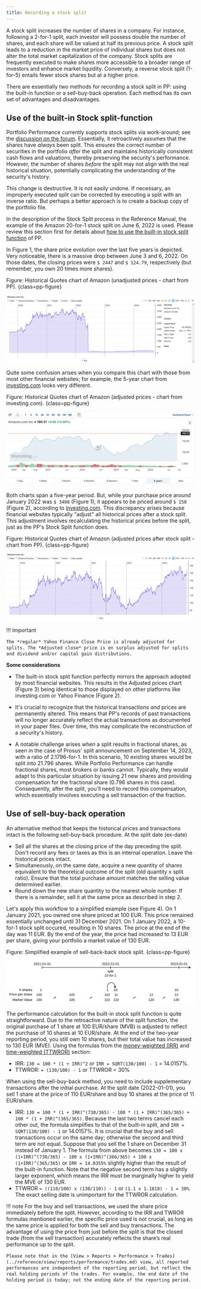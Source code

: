 ```yaml
---
title: Recording a stock split
---
```


A stock split increases the number of shares in a company. For instance, following a 2-for-1 split, each investor will possess double the number of shares, and each share will be valued at half its previous price. A stock split leads to a reduction in the market price of individual shares but does not alter the total market capitalization of the company. Stock splits are frequently executed to make shares more accessible to a broader range of investors and enhance market liquidity. Conversely, a reverse stock split (1-for-5) entails fewer stock shares but at a higher price.

There are essentially two methods for recording a stock split in PP: using the built-in function or a sell-buy-back operation. Each method has its own set of advantages and disadvantages.

## Use of the built-in Stock split-function

Portfolio Performance currently supports stock splits via work-around; see the [discussion on the forum](https://forum.portfolio-performance.info/t/aktiensplit-buchen/11758). Essentially, it retroactively assumes that the shares have *always* been split. This ensures the correct number of securities in the portfolio *after* the split and maintains historically consistent cash flows and valuations, thereby preserving the security's performance. However, the number of shares *before* the split may not align with the real historical situation, potentially complicating the understanding of the security's history.

This change is destructive. It is not easily undone. If necessary, an improperly executed split can be corrected by executing a split with an inverse ratio. But perhaps a better approach is to create a backup copy of the portfolio file.

In the description of the Stock Split process in the Reference Manual, the example of the Amazon 20-for-1 stock split on June 6, 2022 is used. Please review this section first for details about [how to use the built-in stock split function](../reference/view/securities/context-menu.md#stock-split) of PP.

In Figure 1, the share price evolution over the last five years is depicted. Very noticeable, there is a massive drop between June 3 and 6, 2022. On those dates, the closing prices were `$ 2447` and `$ 124.79`, respectively (but remember, you own 20 times more shares).

Figure: Historical Quotes chart of Amazon (unadjusted prices - chart from PP). {class=pp-figure}

![](../reference/view/securities/images/split-stock-amazon-unadjusted-PP.png)


Quite some confusion arises when you compare this chart with those from most other financial websites; for example, the 5-year chart from [investing.com](https://www.investing.com/equities/amazon-com-inc) looks very different.

Figure: Historical Quotes chart of Amazon (adjusted prices - chart from investing.com). {class=pp-figure}

![](./images/split-stock-amazon-adjusted-investing.png)

Both charts span a five-year period. But, while your purchase price around January 2022 was `$ 3408` (Figure 1), it appears to be priced around `$ 150` (Figure 2), according to [investing.com](https://www.investing.com/equities/amazon-com-inc). This discrepancy arises because financial websites typically "adjust" all historical prices after a stock split. This adjustment involves recalculating the historical prices before the split, just as the PP's Stock Split function does.

Figure: Historical Quotes chart of Amazon (adjusted prices after stock split - chart from PP). {class=pp-figure}

![](../reference/view/securities/images/split-stock-amazon-adjusted-PP.png)

!!! Important

    The *regular* Yahoo Finance Close Price is already adjusted for splits. The *Adjusted close* price is en surplus adjusted for splits and dividend and/or capital gain distributions.


**Some considerations**

- The built-in stock split function perfectly mirrors the approach adopted by most financial websites. This results in the Adjusted prices chart (Figure 3) being identical to those displayed on other platforms like investing.com or Yahoo Finance (Figure 2).

- It's crucial to recognize that the historical transactions *and* prices are permanently altered. This means that PP's records of past transactions will no longer accurately reflect the actual transactions as documented in your paper files. Over time, this may complicate the reconstruction of a security's history.

- A notable challenge arises when a split results in fractional shares, as seen in the case of Prosus' split announcement on September 14, 2023, with a ratio of 2.1796-for-1. In this scenario, 10 existing shares would be split into 21.796 shares. While Portfolio Performance can handle fractional shares, most brokers or banks cannot. Typically, they would adapt to this particular situation by issuing 21 new shares and providing compensation for the fractional share (0.796 shares in this case). Consequently, after the split, you'll need to record this compensation, which essentially involves executing a sell transaction of the fraction.

## Use of sell-buy-back operation

An alternative method that keeps the historical prices and transactions intact is the following sell-buy-back procedure. At the split date (ex-date)

- Sell all the shares at the closing price of the day preceding the split. Don't record any fees or taxes as this is an  internal operation. Leave the historical prices intact.
- Simultaneously, on the same date, acquire a new quantity of shares equivalent to the theoretical outcome of the split (old quantity x split ratio). Ensure that the total purchase amount matches the selling value determined earlier.
- Round down the new share quantity to the nearest whole number. If there is a remainder, sell it at the same price as described in step 2.

Let's apply this workflow to a simplified example (see Figure 4). On 1 January 2021, you owned one share priced at 100 EUR. This price remained essentially unchanged until 31 December 2021. On 1 January 2022, a 10-for-1 stock split occured, resulting in 10 shares. The price at the end of the day was 11 EUR. By the end of the year, the price had increased to 13 EUR per share, giving your portfolio a market value of 130 EUR.

Figure: Simplified example of sell-back-back stock split. {class=pp-figure}

![](./images/stock-split-sell-buy-back-method.svg)

The performance calculation for the built-in stock split function is quite straightforward. Due to the retroactive nature of the split function, the original purchase of 1 share at 100 EUR/share (MVB) is adjusted to reflect the purchase of 10 shares at 10 EUR/share. At the end of the two-year reporting period, you still own 10 shares, but their total value has increased to 130 EUR (MVE). Using the formulas from the [money-weighted (IRR)](../concepts/performance/money-weighted.md) and [time-weighted (TTWROR)](../concepts/performance/time-weighted.md) section:

- IRR: `130 = 100 * (1 + IRR)^2` or `IRR = SQRT(130/100) - 1` = 14.0157%.
- TTWROR: `= (130/100) - 1` or TTWROR = 30%

When using the sell-buy-back method, you need to include supplementary transactions after the initial purchase. At the split date (2022-01-01), you sell 1 share at the price of 110 EUR/share and buy 10 shares at the price of 11 EUR/share. 

- IRR: `130 = 100 * (1 + IRR)^(730/365) - 100 * (1 + IRR)^(365/365) + 100 * (1 + IRR)^(365/365)`. Because the last two terms cancel each other out, the formula simplifies to that of the built-in split, and `IRR = SQRT(130/100) - 1` or 14.0157%. It is crucial that the buy and sell transactions occur on the same day;  otherwise the second and third term are not equal. Suppose that you sell the 1 share on December 31 instead of January 1. The formula from above becomes `130 = 100 x (1+IRR)^(730/365) - 100 x (1+IRR)^(366/365) + 100 x (1+IRR)^(365/365)` or `IRR = 14.0355%` slightly higher than the result of the built-in function. Note that the negative second term has a slightly larger exponent, which means the IRR must be marginally higher to yield the MVE of 130 EUR.
- TTWROR `= ((110/100) x (130/110)) - 1` or `(1.1 x 1.1818) - 1 = 30%`. The exact selling date is unimportant for the TTWROR calculation.

!!! note
    For the buy and sell transactions, we used the share price immediately before the split.  However, according to the IRR and TWROR formulas mentioned earlier, the specific price used is not crucial, as long as the same price is applied for both the sell and buy transactions. The advantage of using the price from just before the split is that the closed trade (from the sell transaction) accurately reflects the share’s real performance up to the split.

    Please note that in the [View > Reports > Performance > Trades](../reference/view/reports/performance/trades.md) view, all reported performances are independent of the reporting period, but reflect the real holding periods of the trades. For example, the end date of the holding period is today; not the ending date of the reporting period.